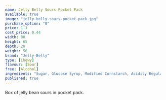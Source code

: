 ```yaml
---
name: Jelly Belly Sours Pocket Pack
available: true
image: "jelly-belly-sours-pocket-pack.jpg"
purchase_option: "0"
price: 1.1
cost_price: 0.44
width: 80
height: 65
depth: 20
weight: 50
brand: "Jelly-Belly"
type: [Chewy]
flavour: [Sour]
free: [Alcohol]
ingredients: "Sugar, Glucose Syrup, Modified Cornstarch, Acidity Regulators: (E297, E325, E330, E331), Apple Juice Concentrate, Strawberry Puree, Blueberry Puree, Grape Juice Concentrate, Lemon Puree, Cherry Juice Concentrate, Raspberry Puree, Peach Puree Concentrate, Orange Puree, Natural and Artificial Flavourings, Colours (E100, E102 [Tartrazine], E110, E129, E132, E133, E150D, E171), Glazing Agents (E901, E903, E904)"
published: true
---
```

Box of jelly bean sours in pocket pack.